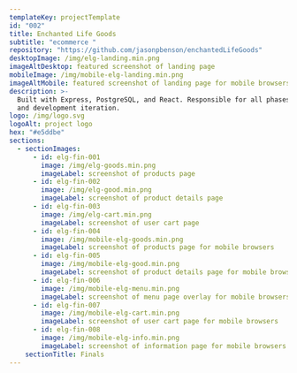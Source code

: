 ```yaml
---
templateKey: projectTemplate
id: "002"
title: Enchanted Life Goods
subtitle: "ecommerce "
repository: "https://github.com/jasonpbenson/enchantedLifeGoods"
desktopImage: /img/elg-landing.min.png
imageAltDesktop: featured screenshot of landing page
mobileImage: /img/mobile-elg-landing.min.png
imageAltMobile: featured screenshot of landing page for mobile browsers
description: >-
  Built with Express, PostgreSQL, and React. Responsible for all phases design
  and development iteration.
logo: /img/logo.svg
logoAlt: project logo
hex: "#e5ddbe"
sections:
  - sectionImages:
      - id: elg-fin-001
        image: /img/elg-goods.min.png
        imageLabel: screenshot of products page
      - id: elg-fin-002
        image: /img/elg-good.min.png
        imageLabel: screenshot of product details page
      - id: elg-fin-003
        image: /img/elg-cart.min.png
        imageLabel: screenshot of user cart page
      - id: elg-fin-004
        image: /img/mobile-elg-goods.min.png
        imageLabel: screenshot of products page for mobile browsers
      - id: elg-fin-005
        image: /img/mobile-elg-good.min.png
        imageLabel: screenshot of product details page for mobile browsers
      - id: elg-fin-006
        image: /img/mobile-elg-menu.min.png
        imageLabel: screenshot of menu page overlay for mobile browsers
      - id: elg-fin-007
        image: /img/mobile-elg-cart.min.png
        imageLabel: screenshot of user cart page for mobile browsers
      - id: elg-fin-008
        image: /img/mobile-elg-info.min.png
        imageLabel: screenshot of information page for mobile browsers
    sectionTitle: Finals
---
```

